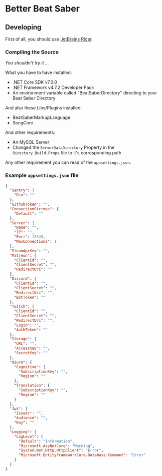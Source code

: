 ﻿# Better Beat Saber

## Developing

First of all, you should use [JetBrains Rider](https://www.jetbrains.com/rider).

### Compiling the Source

_You shouldn't try it ..._

What you have to have installed:
- .NET Core SDK v7.0.0
- .NET Framework v4.7.2 Developer Pack
- An environment variable called "BeatSaberDirectory" directing to your Beat Saber Directory

And also these Libs/Plugins installed:
- BeatSaberMarkupLanguage
- SongCore

And other requirements:
- An MySQL Server
- Changed the `ServerDataDirectory` Property in the `Directory.Build.Props` file to it's corresponding path

Any other requirement you can read of the `appsettings.json`.

### Example `appsettings.json` file

```json
{
  "Sentry": {
    "Dsn": ""
  },
  "GithubToken": "",
  "ConnectionStrings": {
    "Default": ""
  },
  "Server": {
    "Name": "",
    "IP": "",
    "Port": 12345,
    "MaxConnections": 1
  },
  "SteamApiKey": "",
  "Patreon": {
    "ClientId": "",
    "ClientSecret": "",
    "RedirectUri": ""
  },
  "Discord": {
    "ClientId": "",
    "ClientSecret": "",
    "RedirectUri": "",
    "BotToken": ""
  },
  "Twitch": {
    "ClientId": "",
    "ClientSecret": "",
    "RedirectUri": "",
    "Login": "",
    "AuthToken": ""
  },
  "Storage": {
    "URL": "",
    "AccessKey": "",
    "SecretKey": ""
  },
  "Azure": {
    "Cognitive": {
      "SubscriptionKey": "",
      "Region": ""
    },
    "Translation": {
      "SubscriptionKey": "",
      "Region": ""
    }
  },
  "Jwt": {
    "Issuer": "",
    "Audience": "",
    "Key": ""
  },
  "Logging": {
    "LogLevel": {
      "Default": "Information",
      "Microsoft.AspNetCore": "Warning",
      "System.Net.Http.HttpClient": "Error",
      "Microsoft.EntityFrameworkCore.Database.Command": "Error"
    }
  }
}
```